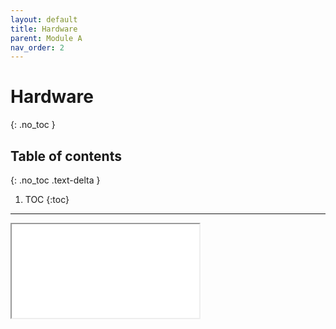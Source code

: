 ```yaml
---
layout: default
title: Hardware
parent: Module A
nav_order: 2
---
```


# Hardware
{: .no_toc }

## Table of contents
{: .no_toc .text-delta }

1. TOC
{:toc}

---

<iframe src="assets/ibom.html"></iframe>